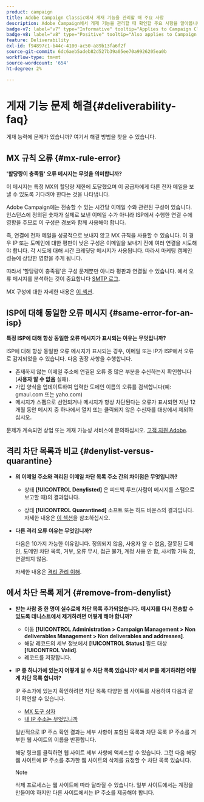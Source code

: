 ```yaml
---
product: campaign
title: Adobe Campaign Classic에서 게재 기능을 관리할 때 주요 사항
description: Adobe Campaign에서 게재 기능을 관리할 때 확인할 주요 사항을 알아봅니다
badge-v7: label="v7" type="Informative" tooltip="Applies to Campaign Classic v7"
badge-v8: label="v8" type="Positive" tooltip="Also applies to Campaign v8"
feature: Deliverability
exl-id: f94897c1-b44c-4100-ac50-a89b13fa6f2f
source-git-commit: 6dc6aeb5adeb82d527b39a05ee70a9926205ea0b
workflow-type: tm+mt
source-wordcount: '654'
ht-degree: 2%

---
```


# 게재 기능 문제 해결{#deliverability-faq}



게재 능력에 문제가 있습니까? 여기서 해결 방법을 찾을 수 있습니다.

## MX 규칙 오류 {#mx-rule-error}

**&#39;할당량이 충족됨&#39; 오류 메시지는 무엇을 의미합니까?**

이 메시지는 특정 MX의 할당량 제한에 도달했으며 이 공급자에게 다른 전자 메일을 보낼 수 있도록 기다려야 한다는 것을 나타냅니다.

Adobe Campaign에는 전송할 수 있는 시간당 이메일 수와 관련된 구성이 있습니다. 인스턴스에 정의된 숫자가 실제로 보낸 이메일 수가 아니라 ISP에서 수행한 연결 수에 영향을 주므로 이 구성은 경보와 함께 사용해야 합니다.

즉, 연결에 전자 메일을 성공적으로 보내지 않고 MX 규칙을 사용할 수 있습니다. 이 경우 IP 또는 도메인에 대한 평판이 낮은 구성은 이메일을 보내기 전에 여러 연결을 시도해야 합니다. 각 시도에 대해 시간 크레딧당 메시지가 사용됩니다. 따라서 마케팅 캠페인 성능에 상당한 영향을 주게 됩니다.

따라서 &#39;할당량이 충족됨&#39;은 구성 문제뿐만 아니라 평판과 연결될 수 있습니다. 에서 오류 메시지를 분석하는 것이 중요합니다 [SMTP 로그](../../production/using/monitoring-processes.md#smtp-errors-per-domain).

MX 구성에 대한 자세한 내용은 [이 섹션](../../installation/using/email-deliverability.md#mx-configuration).

## ISP에 대해 동일한 오류 메시지 {#same-error-for-an-isp}

**특정 ISP에 대해 항상 동일한 오류 메시지가 표시되는 이유는 무엇입니까?**

ISP에 대해 항상 동일한 오류 메시지가 표시되는 경우, 이메일 또는 IP가 ISP에서 오류로 감지되었을 수 있습니다. 다음 권장 사항을 수행합니다.
* 존재하지 않는 이메일 주소에 연결된 오류 중 많은 부분을 수신하는지 확인합니다(**사용자 알 수 없음** 실패).
* 가입 양식을 업데이트하여 입력한 도메인 이름의 오류를 검색합니다(예: gmaul.com 또는 yaho.com)
* 메시지가 스팸으로 선언되거나 메시지가 항상 차단된다는 오류가 표시되면 지난 12개월 동안 메시지 중 하나에서 열지 또는 클릭되지 않은 수신자를 대상에서 제외하십시오.

문제가 계속되면 상업 또는 게재 가능성 서비스에 문의하십시오. [고객 지원 Adobe](https://helpx.adobe.com/kr/enterprise/admin-guide.html/enterprise/using/support-for-experience-cloud.ug.html).

## 격리 차단 목록과 비교 {#denylist-versus-quarantine}

* **의 이메일 주소와 격리된 이메일 차단 목록 주소 간의 차이점은 무엇입니까?**

   * 상태 **[!UICONTROL Denylisted]** 은 피드백 루프(사람이 메시지를 스팸으로 보고할 때)의 결과입니다.

   * 상태 **[!UICONTROL Quarantined]** 소프트 또는 하드 바운스의 결과입니다.
   자세한 내용은 [이 섹션](understanding-quarantine-management.md#quarantine-vs-denylist)을 참조하십시오.

* **다른 격리 오류 이유는 무엇입니까?**

   다음은 10가지 가능한 이유입니다. 정의되지 않음, 사용자 알 수 없음, 잘못된 도메인, 도메인 차단 목록, 거부, 오류 무시, 접근 불가, 계정 사용 안 함, 사서함 가득 참, 연결되지 않음.

   자세한 내용은 [격리 관리 이해](understanding-quarantine-management.md).

## 에서 차단 목록 제거 {#remove-from-denylist}

* **받는 사람 중 한 명이 실수로에 차단 목록 추가되었습니다. 메시지를 다시 전송할 수 있도록 데니스트에서 제거하려면 어떻게 해야 합니까?**

   * 이동 **[!UICONTROL Administration > Campaign Management > Non deliverables Management > Non deliverables and addresses]**.
   * 해당 레코드의 세부 정보에서 **[!UICONTROL Status]** 필드 대상 **[!UICONTROL Valid]**.
   * 레코드를 저장합니다.

* **IP 중 하나가에 있는지 어떻게 알 수 차단 목록 있습니까? 에서 IP를 제거하려면 어떻게 차단 목록 합니까?**

   IP 주소가에 있는지 확인하려면 차단 목록 다양한 웹 사이트를 사용하여 다음과 같이 확인할 수 있습니다.
   * [MX 도구 상자](https://mxtoolbox.com/)
   * [내 IP 주소는 무엇입니까](https://whatismyipaddress.com)

   일반적으로 IP 주소 확인 결과는 세부 사항이 포함된 목록과 차단 목록 IP 주소를 거부한 웹 사이트의 이름을 반환합니다.

   해당 링크를 클릭하면 웹 사이트 세부 사항에 액세스할 수 있습니다. 그런 다음 해당 웹 사이트에 IP 주소를 추가한 웹 사이트의 삭제를 요청할 수 차단 목록 있습니다.

   >[!NOTE]
   >
   >삭제 프로세스는 웹 사이트에 따라 달라질 수 있습니다. 일부 사이트에서는 계정을 만들어야 하지만 다른 사이트에서는 IP 주소를 제공해야 합니다.
